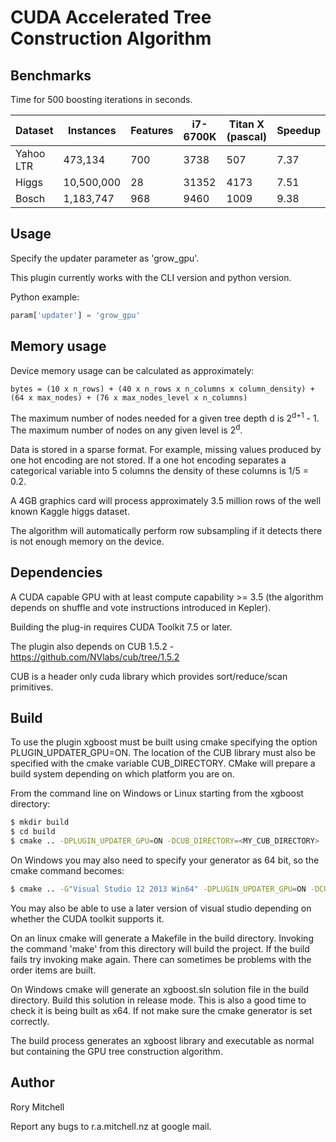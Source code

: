 # CUDA Accelerated Tree Construction Algorithm

## Benchmarks

Time for 500 boosting iterations in seconds. 

Dataset | Instances | Features | i7-6700K | Titan X (pascal) | Speedup
--- | --- | --- | --- | --- | --- 
Yahoo LTR | 473,134 | 700 | 3738 | 507 | 7.37
Higgs | 10,500,000 | 28 | 31352 | 4173 | 7.51
Bosch | 1,183,747 | 968 | 9460 | 1009 | 9.38


## Usage
Specify the updater parameter as 'grow_gpu'. 

This plugin currently works with the CLI version and python version.

Python example:
```python
param['updater'] = 'grow_gpu'
```

## Memory usage
Device memory usage can be calculated as approximately:
```
bytes = (10 x n_rows) + (40 x n_rows x n_columns x column_density) + (64 x max_nodes) + (76 x max_nodes_level x n_columns)
```
The maximum number of nodes needed for a given tree depth d is 2<sup>d+1</sup> - 1. The maximum number of nodes on any given level is 2<sup>d</sup>.

Data is stored in a sparse format. For example, missing values produced by one hot encoding are not stored. If a one hot encoding separates a categorical variable into 5 columns the density of these columns is 1/5 = 0.2.

A 4GB graphics card will process approximately 3.5 million rows of the well known Kaggle higgs dataset.

The algorithm will automatically perform row subsampling if it detects there is not enough memory on the device.

## Dependencies
A CUDA capable GPU with at least compute capability >= 3.5 (the algorithm depends on shuffle and vote instructions introduced in Kepler).

Building the plug-in requires CUDA Toolkit 7.5 or later.

The plugin also depends on CUB 1.5.2 - https://github.com/NVlabs/cub/tree/1.5.2

CUB is a header only cuda library which provides sort/reduce/scan primitives.


## Build
To use the plugin xgboost must be built using cmake specifying the option PLUGIN_UPDATER_GPU=ON. The location of the CUB library must also be specified with the cmake variable CUB_DIRECTORY. CMake will prepare a build system depending on which platform you are on.

From the command line on Windows or Linux starting from the xgboost directory:

```bash
$ mkdir build
$ cd build
$ cmake .. -DPLUGIN_UPDATER_GPU=ON -DCUB_DIRECTORY=<MY_CUB_DIRECTORY>
```

On Windows you may also need to specify your generator as 64 bit, so the cmake command becomes:
```bash
$ cmake .. -G"Visual Studio 12 2013 Win64" -DPLUGIN_UPDATER_GPU=ON -DCUB_DIRECTORY=<MY_CUB_DIRECTORY>
```
You may also  be able to use a later version of visual studio depending on whether the CUDA toolkit supports it.

On an linux cmake will generate a Makefile in the build directory. Invoking the command 'make' from this directory will build the project. If the build fails try invoking make again. There can sometimes be problems with the order items are built.

On Windows cmake will generate an xgboost.sln solution file in the build directory. Build this solution in release mode. This is also a good time to check it is being built as x64. If not make sure the cmake generator is set correctly.

The build process generates an xgboost library and executable as normal but containing the GPU tree construction algorithm.

## Author
Rory Mitchell 

Report any bugs to r.a.mitchell.nz at google mail.


